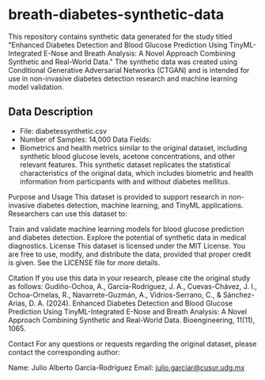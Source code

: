 # breath-diabetes-synthetic-data
This repository contains synthetic data generated for the study titled "Enhanced Diabetes Detection and Blood Glucose Prediction Using TinyML-Integrated E-Nose and Breath Analysis: A Novel Approach Combining Synthetic and Real-World Data." The synthetic data was created using Conditional Generative Adversarial Networks (CTGAN) and is intended for use in non-invasive diabetes detection research and machine learning model validation.

## Data Description
- File: diabetessynthetic.csv
- Number of Samples: 14,000
Data Fields:
- Biometrics and health metrics similar to the original dataset, including synthetic blood glucose levels, acetone concentrations, and other relevant features.
This synthetic dataset replicates the statistical characteristics of the original data, which includes biometric and health information from participants with and without diabetes mellitus.

Purpose and Usage
This dataset is provided to support research in non-invasive diabetes detection, machine learning, and TinyML applications. Researchers can use this dataset to:

Train and validate machine learning models for blood glucose prediction and diabetes detection.
Explore the potential of synthetic data in medical diagnostics.
License
This dataset is licensed under the MIT License. You are free to use, modify, and distribute the data, provided that proper credit is given. See the LICENSE file for more details.

Citation
If you use this data in your research, please cite the original study as follows:
Gudiño-Ochoa, A., García-Rodríguez, J. A., Cuevas-Chávez, J. I., Ochoa-Ornelas, R., Navarrete-Guzmán, A., Vidrios-Serrano, C., & Sánchez-Arias, D. A. (2024). Enhanced Diabetes Detection and Blood Glucose Prediction Using TinyML-Integrated E-Nose and Breath Analysis: A Novel Approach Combining Synthetic and Real-World Data. Bioengineering, 11(11), 1065.

Contact
For any questions or requests regarding the original dataset, please contact the corresponding author:

Name: Julio Alberto García-Rodríguez
Email: julio.garciar@cusur.udg.mx
